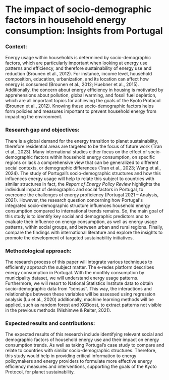 # **The impact of socio-demographic factors in household energy consumption:  Insights from Portugal**

### Context:
Energy usage within households is determined by socio-demographic factors, which are particularly important when looking at energy use patterns and efficiency, and therefore sustainability of energy use and reduction (Brounen et al., 2012). For instance, income level, household composition, education, urbanization, and  its location can affect how energy is consumed (Brounen et al., 2012; Huebner et al., 2015). Additionally, the  concern about energy efficiency in housing is motivated by apprehensions about pollution, global warming, and fossil fuel depletion, which are all important topics for achieving the goals of the Kyoto Protocol (Brounen et al., 2012). Knowing these socio-demographic factors helps form policies and measures important to prevent household energy from impacting the environment. 

### Research gap and objectives:
There is a global demand for the energy transition to planet sustainability, therefore residential areas are targeted to be the focus of future work (Tran et al., 2023). Many international studies either focus on the effect of socio-demographic factors within household energy consumption, on specific regions or lack a comprehensive view that can be generalized to different social contexts, or demographic differences (Tran et al., 2023; Wang et al., 2024). The study of Portugal’s socio-demographic structures and how this influences energy usage will help to relate this subject to countries with similar structures in fact, the *Report of Energy Policy Review* highlights the individual impact of demographic and social factors in Portugal, to overcome the challenges of energy proficiency (Portugal 2021 – Analysis, 2021). However, the research question concerning how Portugal's integrated socio-demographic structure influences household energy consumption compared to international trends remains. So, the main goal of this study is to identify key social and demographic predictors and to evaluate their influence on energy consumption, as well as energy usage patterns, within social groups, and between urban and rural regions. Finally, compare the findings with international literature and explore the insights to promote the development of targeted sustainability initiatives.

### Methodological approach:
The research process of this paper will integrate various techniques to efficiently approach the subject matter. The e-redes platform describes energy consumption in Portugal. With the monthly consumption by municipality dataset, we will understand energy usage patterns. Furthermore, we will resort to National Statistics Institute data to obtain socio-demographic data from “census”. This way, the interactions and relationships between these variables will be assessed using regression analysis (Lu et al., 2020) additionally, machine learning methods will be applied, such as random forest and XGBoost, to extract patterns not visible in the previous methods (Nishimwe & Reiter, 2021).

### Expected results and contributions:
The expected results of this research include identifying relevant social and demographic factors of household energy use and their impact on energy consumption trends. As well as taking Portugal’s case study to compare and relate to countries with similar socio-demographic structures. Therefore, this study would help in providing critical information to energy policymakers and energy providers to formulate more effective energy efficiency measures and interventions, supporting the goals of the Kyoto Protocol, for planet sustainability.
